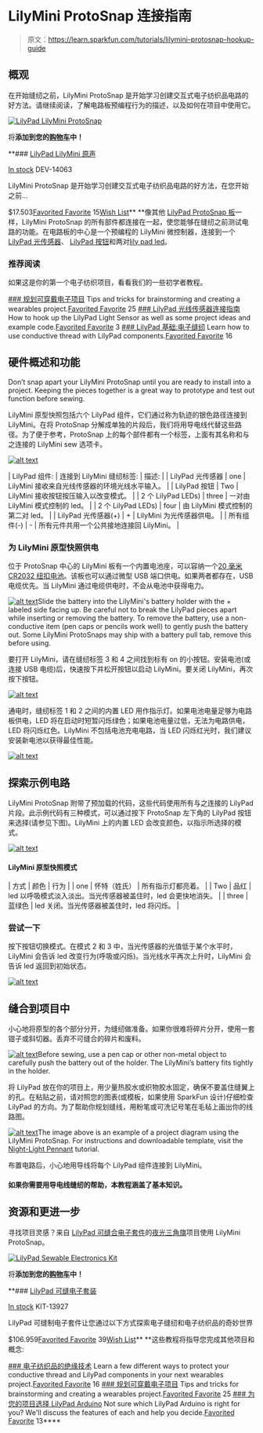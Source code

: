 # LilyMini ProtoSnap 连接指南

> 原文：<https://learn.sparkfun.com/tutorials/lilymini-protosnap-hookup-guide>

## 概观

在开始缝纫之前，LilyMini ProtoSnap 是开始学习创建交互式电子纺织品电路的好方法。请继续阅读，了解电路板预编程行为的描述，以及如何在项目中使用它。

[![LilyPad LilyMini ProtoSnap](img/72fee941c53f7d89a2666df03d701878.png)](https://www.sparkfun.com/products/14063) 

将**添加到您的[购物车](https://www.sparkfun.com/cart)中！**

 **### [LilyPad LilyMini 原声](https://www.sparkfun.com/products/14063)

[In stock](https://learn.sparkfun.com/static/bubbles/ "in stock") DEV-14063

LilyMini ProtoSnap 是开始学习创建交互式电子纺织品电路的好方法，在您开始之前…

$17.503[Favorited Favorite](# "Add to favorites") 15[Wish List](# "Add to wish list")** **像其他 [LilyPad ProtoSnap 板](https://www.sparkfun.com/search/results?term=protosnap)一样，LilyMini ProtoSnap 的所有部件都连接在一起，使您能够在缝纫之前测试电路的功能。在电路板的中心是一个预编程的 LilyMini 微控制器，连接到一个 [LilyPad 光传感器](https://www.sparkfun.com/products/8464)、 [LilyPad 按钮](https://www.sparkfun.com/products/8776)和两对[lily pad led](https://www.sparkfun.com/products/13902)。

### 推荐阅读

如果这是你的第一个电子纺织项目，看看我们的一些初学者教程。

[](https://learn.sparkfun.com/tutorials/planning-a-wearable-electronics-project) [### 规划可穿戴电子项目](https://learn.sparkfun.com/tutorials/planning-a-wearable-electronics-project) Tips and tricks for brainstorming and creating a wearables project.[Favorited Favorite](# "Add to favorites") 25[](https://learn.sparkfun.com/tutorials/lilypad-light-sensor-hookup-guide) [### LilyPad 光线传感器连接指南](https://learn.sparkfun.com/tutorials/lilypad-light-sensor-hookup-guide) How to hook up the LilyPad Light Sensor as well as some project ideas and example code.[Favorited Favorite](# "Add to favorites") 3[](https://learn.sparkfun.com/tutorials/lilypad-basics-e-sewing) [### LilyPad 基础:电子缝纫](https://learn.sparkfun.com/tutorials/lilypad-basics-e-sewing) Learn how to use conductive thread with LilyPad components.[Favorited Favorite](# "Add to favorites") 16

## 硬件概述和功能

Don’t snap apart your LilyMini ProtoSnap until you are ready to install into a project. Keeping the pieces together is a great way to prototype and test out function before sewing.

LilyMini 原型快照包括六个 LilyPad 组件，它们通过称为轨迹的银色路径连接到 LilyMini。在将 ProtoSnap 分解成单独的片段后，我们将用导电线代替这些路径。为了便于参考，ProtoSnap 上的每个部件都有一个标签，上面有其名称和与之连接的 LilyMini sew 选项卡。

[![alt text](img/75ca2c6349752fd9fc5bd0b5ed576d69.png)](https://cdn.sparkfun.com/assets/learn_tutorials/5/6/9/LabelParts.jpg)

| LilyPad 组件: | 连接到 LilyMini 缝纫标签: | 描述: |
| LilyPad 光传感器 | one | LilyMini 接收来自光线传感器的环境光线水平输入。 |
| LilyPad 按钮 | Two | LilyMini 接收按钮按压输入以改变模式。 |
| 2 个 LilyPad LEDs) | three | 一对由 LilyMini 模式控制的 led。 |
| 2 个 LilyPad LEDs) | four | 由 LilyMini 模式控制的第二对 led。 |
| LilyPad 光传感器(+) | + | LilyMini 为光传感器供电。 |
| 所有组件(-) | - | 所有元件共用一个公共接地连接回 LilyMini。 |

### 为 LilyMini 原型快照供电

位于 ProtoSnap 中心的 LilyMini 板有一个内置电池座，可以容纳一个[20 毫米 CR2032 纽扣电池](https://www.sparkfun.com/products/338)。该板也可以通过微型 USB 端口供电。如果两者都存在，USB 电缆优先。当 LilyMini 通过电缆供电时，不会从电池中获得电力。

[![alt text](img/653687e04b5e78d5cc64e461f5632b55.png)](https://cdn.sparkfun.com/assets/learn_tutorials/5/6/9/InsertBattery.jpg)Slide the battery into the LilyMini's battery holder with the + labeled side facing up. Be careful not to break the LilyPad pieces apart while inserting or removing the battery. To remove the battery, use a non-conductive item (pen caps or pencils work well) to gently push the battery out. Some LilyMini ProtoSnaps may ship with a battery pull tab, remove this before using.

要打开 LilyMini，请在缝纫标签 3 和 4 之间找到标有 on 的小按钮。安装电池(或连接 USB 电缆)后，快速按下并松开按钮以启动 LilyMini。要关闭 LilyMini，再次按下按钮。

[![alt text](img/653fef1e4d3b1389e74b7c431b2f19f3.png)](https://cdn.sparkfun.com/assets/learn_tutorials/5/6/9/PowerButton.png)

通电时，缝纫标签 1 和 2 之间的内置 LED 用作指示灯。如果电池电量足够为电路板供电，LED 将在启动时短暂闪烁绿色；如果电池电量过低，无法为电路供电，LED 将闪烁红色。LilyMini 不包括电池充电电路，当 LED 闪烁红光时，我们建议安装新电池以获得最佳性能。

[![alt text](img/8bff6dd08905712cc6ac783a72e51800.png)](https://cdn.sparkfun.com/assets/learn_tutorials/5/6/9/LED.jpg)

## 探索示例电路

LilyMini ProtoSnap 附带了预加载的代码，这些代码使用所有与之连接的 LilyPad 片段。此示例代码有三种模式，可以通过按下 ProtoSnap 左下角的 LilyPad 按钮来选择(请参见下图)。LilyMini 上的内置 LED 会改变颜色，以指示所选择的模式。

[![alt text](img/e4f2953b7d8b35cdab91b7ff870aa807.png)](https://cdn.sparkfun.com/assets/learn_tutorials/5/6/9/ProtoSnapMode.jpg)

#### LilyMini 原型快照模式

| 方式 | 颜色 | 行为 |
| one | 怀特（姓氏） | 所有指示灯都亮着。 |
| Two | 品红 | led 以呼吸模式淡入淡出。当光传感器被盖住时，led 会更快地消失。 |
| three | 蓝绿色 | led 关闭。当光传感器被盖住时，led 将闪烁。 |

### 尝试一下

按下按钮切换模式。在模式 2 和 3 中，当光传感器的光值低于某个水平时，LilyMini 会告诉 led 改变行为(呼吸或闪烁)。当光线水平再次上升时，LilyMini 会告诉 led 返回到初始状态。

[![alt text](img/61d53af91a1a1cd5828ddc2166e119db.png)](https://cdn.sparkfun.com/assets/learn_tutorials/5/6/9/ProtoSnapInput.jpg)

## 缝合到项目中

小心地将原型的各个部分分开，为缝纫做准备。如果你很难将碎片分开，使用一套钳子或斜切器。丢弃不可缝合的碎片和废料。

[![alt text](img/9ab618ba82db9163fc3912d9c7f511ae.png)](https://cdn.sparkfun.com/assets/learn_tutorials/5/7/9/ProtoSnapBreak.jpg)Before sewing, use a pen cap or other non-metal object to carefully push the battery out of the holder. The LilyMini’s battery fits tightly in the holder.

将 LilyPad 放在你的项目上，用少量热胶水或织物胶水固定，确保不要盖住缝翼上的孔。在粘贴之前，请对照您的图表(或模板，如果使用 SparkFun 设计)仔细检查 LilyPad 的方向。为了帮助你规划缝线，用粉笔或可洗记号笔在毛毡上画出你的线路图。

[![alt text](img/23e4176e987958e8b77aaed436a159b7.png)](https://cdn.sparkfun.com/assets/learn_tutorials/5/7/9/PennantLayout.jpg)The image above is an example of a project diagram using the LilyMini ProtoSnap. For instructions and downloadable template, visit the [Night-Light Pennant](https://learn.sparkfun.com/tutorials/night-light-pennant-with-lilymini-protosnap) tutorial.

布置电路后，小心地用导线将每个 LilyPad 组件连接到 LilyMini。

#### 如果你需要用导电线缝纫的帮助，本教程涵盖了基本知识。

## 资源和更进一步

寻找项目灵感？来自 [LilyPad 可缝合电子套件](https://www.sparkfun.com/products/13927?_ga=1.98687388.305709336.1443132280)的[夜光三角旗](https://learn.sparkfun.com/tutorials/night-light-pennant-with-lilymini-protosnap)项目使用 LilyMini ProtoSnap。

[![LilyPad Sewable Electronics Kit](img/2dea9e78d04782e44e0038516ec987ae.png)](https://www.sparkfun.com/products/13927) 

将**添加到您的[购物车](https://www.sparkfun.com/cart)中！**

 **### [LilyPad 可缝电子套装](https://www.sparkfun.com/products/13927)

[In stock](https://learn.sparkfun.com/static/bubbles/ "in stock") KIT-13927

LilyPad 可缝制电子套件让您通过以下方式探索电子缝纫和电子纺织品的奇妙世界

$106.959[Favorited Favorite](# "Add to favorites") 39[Wish List](# "Add to wish list")** **这些教程将指导您完成其他项目和概念:

[](https://learn.sparkfun.com/tutorials/insulation-techniques-for-e-textiles) [### 电子纺织品的绝缘技术](https://learn.sparkfun.com/tutorials/insulation-techniques-for-e-textiles) Learn a few different ways to protect your conductive thread and LilyPad components in your next wearables project.[Favorited Favorite](# "Add to favorites") 16[](https://learn.sparkfun.com/tutorials/planning-a-wearable-electronics-project) [### 规划可穿戴电子项目](https://learn.sparkfun.com/tutorials/planning-a-wearable-electronics-project) Tips and tricks for brainstorming and creating a wearables project.[Favorited Favorite](# "Add to favorites") 25[](https://learn.sparkfun.com/tutorials/choosing-a-lilypad-arduino-for-your-project) [### 为您的项目选择 LilyPad Arduino](https://learn.sparkfun.com/tutorials/choosing-a-lilypad-arduino-for-your-project) Not sure which LilyPad Arduino is right for you? We'll discuss the features of each and help you decide.[Favorited Favorite](# "Add to favorites") 13****